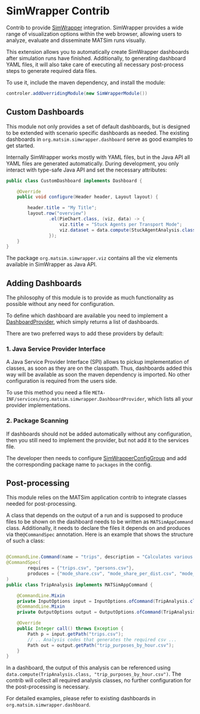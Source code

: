 # SimWrapper Contrib

Contrib to provide [SimWrapper](https://simwrapper.github.io/) integration.
SimWrapper provides a wide range of visualization options within the web browser, allowing users to analyze,
evaluate and disseminate MATSim runs visually.

This extension allows you to automatically create SimWrapper dashboards after simulation runs have finished.
Additionally, to generating dashboard YAML files, it will also take care of executing all necessary post-process steps to
generate required data files.

To use it, include the maven dependency, and install the module:

```java
controler.addOverridingModule(new SimWrapperModule())
```

## Custom Dashboards

This module not only provides a set of default dashboards, but is designed to be extended with scenario specific
dashboards as needed.
The existing dashboards in `org.matsim.simwrapper.dashboard` serve as good examples to get started.

Internally SimWrapper works mostly with YAML files, but in the Java API all YAML files are generated automatically.
During development, you only interact with type-safe Java API and set the necessary attributes:

```java
public class CustomDashboard implements Dashboard {

    @Override
    public void configure(Header header, Layout layout) {

        header.title = "My Title";
        layout.row("overview")
                .el(PieChart.class, (viz, data) -> {
                    viz.title = "Stuck Agents per Transport Mode";
                    viz.dataset = data.compute(StuckAgentAnalysis.class, "stuckAgentsPerModePieChart.csv");
                });
    }
}
```

The package `org.matsim.simwrapper.viz` contains all the viz elements available in SimWrapper as Java API.

## Adding Dashboards

The philosophy of this module is to provide as much functionality as possible without any need for configuration.

To define which dashboard are available you need to implement
a [DashboardProvider](src%2Fmain%2Fjava%2Forg%2Fmatsim%2Fsimwrapper%2FDashboardProvider.java), which simply returns a
list of dashboards.

There are two preferred ways to add these providers by default:

### 1. Java Service Provider Interface

A Java Service Provider Interface (SPI) allows to pickup implementation of classes, as soon as they are on the
classpath.
Thus, dashboards added this way will be available as soon the maven dependency is imported. No other configuration is
required from the users side.

To use this method you need a file `META-INF/services/org.matsim.simwrapper.DashboardProvider`, which lists all your
provider implementations.

### 2. Package Scanning

If dashboards should not be added automatically without any configuration, then you still need to implement the
provider, but not add it to the services file.

The developer then needs to
configure [SimWrapperConfigGroup](src%2Fmain%2Fjava%2Forg%2Fmatsim%2Fsimwrapper%2FSimWrapperConfigGroup.java) and add
the corresponding package name to `packages` in the config.

## Post-processing

This module relies on the MATSim application contrib to integrate classes needed for post-processing.

A class that depends on the output of a run and is supposed to produce files to be shown on the dashboard needs to be
written  as `MATSimAppCommand` class.
Additionally, it needs to declare the files it depends on and produces via the`@CommandSpec` annotation.
Here is an example that shows the structure of such a class:

```java

@CommandLine.Command(name = "trips", description = "Calculates various trip related metrics.")
@CommandSpec(
        requires = {"trips.csv", "persons.csv"},
        produces = {"mode_share.csv", "mode_share_per_dist.csv", "mode_users.csv", "trip_stats.csv", "population_trip_stats.csv", "trip_purposes_by_hour.csv"}
)
public class TripAnalysis implements MATSimAppCommand {

    @CommandLine.Mixin
    private InputOptions input = InputOptions.ofCommand(TripAnalysis.class);
    @CommandLine.Mixin
    private OutputOptions output = OutputOptions.ofCommand(TripAnalysis.class);

    @Override
    public Integer call() throws Exception {
        Path p = input.getPath("trips.csv");
        // .. Analysis codes that generates the required csv ...
        Path out = output.getPath("trip_purposes_by_hour.csv");
    }
}
```

In a dashboard, the output of this analysis can be referenced using `data.compute(TripAnalysis.class, "trip_purposes_by_hour.csv")`.
The contrib will collect all required analysis classes, no further configuration for the post-processing is necessary.

For detailed examples, please refer to existing dashboards in `org.matsim.simwrapper.dashboard`.
